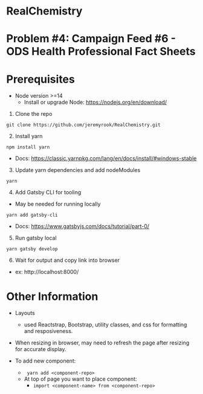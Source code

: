 # RealChemistry
# Problem #4: Campaign Feed #6 - ODS Health Professional Fact Sheets

# Prerequisites
- Node version >=14
  -  Install or upgrade Node: https://nodejs.org/en/download/

1. Clone the repo

``` git clone https://github.com/jeremyrook/RealChemistry.git ```

2. Install yarn

 ``` npm install yarn ```

 - Docs: https://classic.yarnpkg.com/lang/en/docs/install/#windows-stable

3. Update yarn dependencies and add nodeModules

``` yarn ```

4. Add Gatsby CLI for tooling 
 - May be needed for running locally

``` yarn add gatsby-cli ```

- Docs: https://www.gatsbyjs.com/docs/tutorial/part-0/

5. Run gatsby local

``` yarn gatsby develop ```

6. Wait for output and copy link into browser

- ex: http://localhost:8000/

# Other Information

- Layouts
  - used Reactstrap, Bootstrap, utility classes, and css for formatting and resposiveness.

- When resizing in browser, may need to refresh the page after resizing for accurate display.

- To add new component:
  - ``` yarn add <component-repo>```
  - At top of page you want to place component:
    - ``` import <component-name> from <component-repo> ```